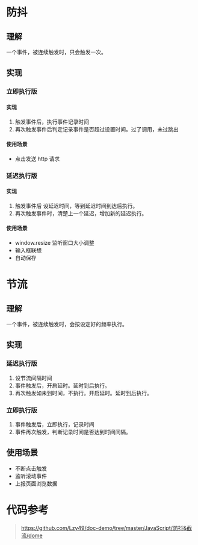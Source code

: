 # 防抖

## 理解

一个事件，被连续触发时，只会触发一次。

## 实现

### 立即执行版

#### 实现

1. 触发事件后，执行事件记录时间
2. 再次触发事件后判定记录事件是否超过设置时间。过了调用，未过跳出

#### 使用场景

- 点击发送 http 请求

### 延迟执行版

#### 实现

1. 触发事件后 设延迟时间，等到延迟时间到达后执行。
2. 再次触发事件时，清楚上一个延迟，增加新的延迟执行。

#### 使用场景

- window.resize 监听窗口大小调整
- 输入框联想
- 自动保存

# 节流

## 理解

一个事件，被连续触发时，会按设定好的频率执行。

## 实现

### 延迟执行版

1. 设节流间隔时间
2. 事件触发后，开启延时。延时到后执行。
3. 再次触发如未到时间，不执行。开启延时。延时到后执行。

### 立即执行版

1. 事件触发后，立即执行，记录时间
2. 事件再次触发，判断记录时间是否达到时间间隔。

## 使用场景

- 不断点击触发
- 监听滚动事件
- 上报页面浏览数据

# 代码参考
> https://github.com/Lzy49/doc-demo/tree/master/JavaScript/防抖&截流/dome